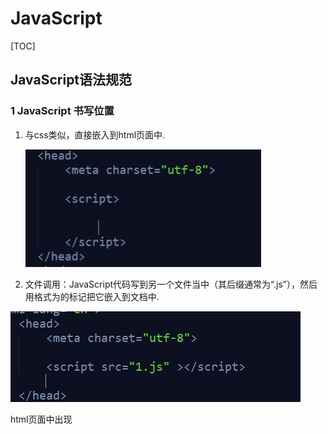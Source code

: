 # JavaScript

[TOC]



## JavaScript语法规范

### 1 JavaScript 书写位置

1. 与css类似，直接嵌入到html页面中.

   ![1](image\javascript\1.png)

2. 文件调用：JavaScript代码写到另一个文件当中（其后缀通常为“.js”），然后用格式为的标记把它嵌入到文档中.

![2](image\javascript\2.png)

html页面中出现<script>标签后，就会让页面暂停等待脚本的解析和执行。无论当前脚本是内嵌式还是外链式，页面的下载和渲染都必须停下来等待脚本的执行完成才能继续，这在页面的生命周期中是必须的。

### 2 JavaScript 网页中输出信息写法

1. alert()，在网页中弹出提示框，显示信息。
2. console.log()，在控制台输出消息，一般用来调试程序。
3. prompt()，在网页中弹出输入框，一般用来接收用户输入信息。
4. confirm()，在网页中弹出提示框，显示信息，该方法一般与if 判断语句结合使用。
5. document.write()，直接在页面中输出信息。

### 3 声明变量（定义变量）  var

变量定义：   var   自定义名称;

**命名规范：**

- 变量名必须以字符或下划线“_”开头
- 变量可以包含数字、从A至Z的大小字母
- JavaScript严格区分大小写，computer和Computer是两个完全不同的变量
- 禁止使用JavaScript的保留关键字作为变量名

![3](image\javascript\3.png)

![4](image\javascript\4.png)

### 4 JavaScript中数据类型

#### 简单数据类型：

- Number:数字类型
- String:字符串类型
- Boolean:布尔类型
- undefined:变量未初始化
- null：空类型

#### 复杂数据类型：

- Object:对象（引用）
- Array:数组

**NaN**:  Not  a Number      表示不是一个数字，判断是不是一个数字使用：   isNaN(x)

**Infinity**：无穷大          例如： var   number=7/0 ;

#### 类型转换

```javascript
var a="3.14";
var b=a-2;//输出b等于1.14
var c=a+2;//输出c等于3.142
```

- 对于减号运算符，因为字符串不支持减法运算，所以系统自动将字符串转换成数值，对于包含其他字符的字符的字符串，将转换成NaN。
- 对于加号运算符，因为字符串可用加号作为连接运算符，所以系统自动将数值转换成字符串。

![5](image\javascript\5.png)

JavaScript 提供了如下几个函数来执行强制类型转换：

- toString():将布尔值、数值等转换成字符串
- parseInt():将字符串、布尔值等转换成整数
- parseFloat():将字符串、布尔值等转换成浮点数

#### 字符串类型

JavaScript 的字符串必须用引号括起来，可以是单引号，也可以是双引号。有如下基本方法和属性操作字符串。

- String()：可以构建一个字符串
- charAt()：获取字符串特定索引处的字符
- charCodeAt()：返回字符串中特定索引处的字符所对应的Unicode的值
- length：返回字符串长度
- toUpperCase()：转换成大写字母
- toLowerCase()：转换成小写字母
- fromCharCode()：将一系列Unicode值转换成字符串
- indexOf()：返回字符串中特定字符串第一次出现的位置
- lastIndexOf()：返回字符串中特定字符串最后一次出现的位置
- substring()：返回字符串的某个子串
- slice()：返回字符串的某个子串，功能比substring更强大支持负数参数
- match()：使用正则表达式搜索目标子字符串
- search()：使用正则表达式搜索目标子字符串
- concat()：用于将多个字符串拼加成一个字符串
- split()：将某个字符串分隔成多个字符串，可以指定分隔符
- replace()：将字符串中某个子串以特定字符串替代

#### typeof和instanceof运算符

typeof用于判断某个变量的数据类型，instanceof用于判断某个变量是否为指定类的实例

![17](E:\Documents\LearningNotes\image\javascript\17.png)

![18](image\javascript\18.png)

### 5 语句

#### 语句块

```javascript
{
  x=Math.PI;
}
```

JavaScript要求所有的语句都以分号结束，但语句块不需要以分号结束，且语句块中每个语句都需要以分号结束。

#### 异常抛出语句

`throw new Error(errorString);`

```html
<!DOCTYPE html>
<html>
<body>

<script>
function myFunction()
{
try
{ 
var x=document.getElementById("demo").value;
if(x=="")    throw "值为空";
if(isNaN(x)) throw "不是数字";
if(x>10)     throw "太大";
if(x<5)      throw "太小";
}
catch(err)
{
var y=document.getElementById("mess");
y.innerHTML="错误：" + err + "。";
}
}
</script>

<h1>我的第一个 JavaScript 程序</h1>
<p>请输入 5 到 10 之间的数字：</p>
<input id="demo" type="text">
<button type="button" onclick="myFunction()">测试输入值</button>
<p id="mess"></p>

</body>
</html>
```

#### 异常捕捉语句

```javascript
try
{
  statements
}
catch(e)
{
  statements
}
finally
{
  statements
}
```

```html
<!DOCTYPE html>
<html>
<head>
<script>
var txt="";
function message()
{
try
  {
  adddlert("Welcome guest!");
  }
catch(err)
  {
  txt="本页有一个错误。\n\n";
  txt+="错误描述：" + err.message + "\n\n";
  txt+="点击确定继续。\n\n";
  alert(txt);
  }
}
</script>
</head>

<body>
<input type="button" value="查看消息" onclick="message()" />
</body>

</html>

```

#### with 语句

```javascript
with(object)
{
  statements
}
with(document)
{
  writeln("a");
  writeln("b");
  writeln("c");
}
```

可以避免重复书写对象。

![19](image\javascript\19.png)

#### for in 循环

```javascript
for (index in object)
{
  
}

var person={fname:"John",lname:"Doe",age:25};
for (x in person)
  {
  txt=txt + person[x];
  }
```

它主要有两个作用：

- 遍历数组里的所有数组元素
- 遍历JavaScript对象的所有属性

### 6 函数

#### 定义命名函数

```javascript
function functionName(parameter list)
{
  statements
}
```

定义匿名函数

```javascript
function (parameter list)
{
  statements
};
```

实际上就是定义了一个函数对象，接下来可以将这个对象赋给另一个变量，然后就可以通过这个变量来调用这个匿名函数。

#### 使用Function类匿名函数

```javascript
var f=new Function('name',"document.writeln('Function定义的函数<br>');"+"document.writeln('你好'+name);");
f("yeefu");
```

当定义一个函数后，实际上得到如下4项

- 函数：就像Java的方法一样，这个函数可以被调用
- 对象：定义一个函数时，系统也会创建一个对象，该对象时Function类的实例
- 方法：定义一个函数时，该函数通常都会附加给某个对象，作为该对象的方法
- 类：在定义函数时，也得到一个与函数同名的类。

因此，当我们定义一个函数时，有如下方式来调用函数：

- 直接调用函数：返回调用函数总是返回该函数体内最后一条return语句的返回值；如果该函数体内不包含return语句，则直接调用函数没有任何返回值。
- 使用new关键字调用函数，通过这种方式调用总有一个返回值，返回值就是一个JavaScript对象。

```javascript
var test=function(name)
{
    return "你好，"+name;
}
var rval=test('lee');//输出rval为你好，lee
var obj=new test('lee');//输出obj为[object Object]

function Person(name,age)
{
    this.name=name;
  	this.age=age;
  	this.info=function()
    {
        document.writeln(this.name);
      	document.writeln(this.age);
    };
}
var p=new Person('lee',24);
p.info();

var hello=function(name)
{
    document.write(name);
}
window.hello("lee");
var p={
    walk:function()
  	{
      for(var i=0;i<2;i++)
        documnet.write("slow");
  	}
}
p.walk();
```

- 以call()方法调用函数

```javascript
/*有些时候调用函数时需要动态传入一个函数引用，此时为了动态地调用函数，就需要使用call方法来调用函数了。
假如定义一个形如each（array,fn)的函数，这个函数可以自动迭代处理array数组元素，而fn函数则负责对数组元素进行处理，此时需要在each函数中调用fn函数，但目前fn函数并未确定，因此无法采用直接调用方法来调用fn函数，此时可以通过call()方法来调用函数。*/
var each=function(array,fn)
{
    for(var index in array)
      {
          fn.call(null,index,array[index]);
      }
}
//调用each函数，第一个参数是数组，第二个参数是函数
each([4,20,3],function(index,ele)
    {
    document.write(index+ele);
})
```

- 以apply()方法调用函数

通过call调用函数时，必须在括号中详细地列出每个参数，通过apply()动态调用函数时，可以在括号里以arguments来代表所有参数。

```javascript
var myfun=function(a,b)
{
  alert(a+b);
}
myfun.call(window,12,23);
var example=function(num1,num2)
{
  myfun.apply(this,arguments);
}
example(20,40);
myfun.apply(window,[12,23]);
```

![20](image\javascript\20.png)

![21](image\javascript\21.png)

### 7 创建对象

#### 使用new关键字调用构造器创建对象，`var p=new Person();`

#### 使用Object直接创建对象，`var myobj=new Object();`

#### 使用JSON语法创建对象

```javascript
object={
  Name:Value,
  Name:Value,
  ...
}
```


```html
<!--使用对象构造器,本例使用函数来构造对象;-->
<!DOCTYPE html>
<html>
<body>

<script>
function person(firstname,lastname,age,eyecolor)
{
this.firstname=firstname;
this.lastname=lastname;
this.age=age;
this.eyecolor=eyecolor;
}

myFather=new person("Bill","Gates",56,"blue");

document.write(myFather.firstname + " is " + myFather.age + " years old.");
</script>

</body>
</html>
```

![22](image\javascript\22.png)

![23](image\javascript\23.png)

![25](image\javascript\25.png)

现在就更像创建一般对象了。所有的非函数属性都在构造函数中创建，意味着又能够用构造函数的参数赋予属性默认值了。因为只创建 showColor() 函数的一个实例，所以没有内存浪费。此外，给 oCar1 的 drivers 数组添加 "Bill" 值，不会影响到 oCar2 的数组，所以输出这些数组的值时，oCar1.drivers 显示的是 "Mike,John,Bill"，而 oCar2.drivers 显示的是 "Mike,John"。因为使用了原型方式，所以仍然能利用 instanceof 运算符来判断对象的类型。

这种方式是 ECMAScript 采用的主要方式，它具有其他方式的特性，却没有他们的副作用。不过，有些开发者仍觉得这种方法不够完美。

#### **动态原型方法**

![26](image\javascript\26.png)

直到检查 typeof Car._initialized 是否等于 "undefined" 之前，这个构造函数都未发生变化。这行代码是动态原型方法中最重要的部分。如果这个值未定义，构造函数将用原型方式继续定义对象的方法，然后把 Car._initialized 设置为 true。如果这个值定义了（它的值为 true 时，typeof 的值为 Boolean），那么就不再创建该方法。简而言之，该方法使用标志（_initialized）来判断是否已给原型赋予了任何方法。该方法只创建并赋值一次，传统的 OOP 开发者会高兴地发现，这段代码看起来更像其他语言中的类定义了。

#### **重定义已有方法**

![27](image\javascript\27.png)

在这段代码中，第一行代码把对当前 toString() 方法的引用保存在属性 originalToString 中。然后用定制的方法覆盖了 toString() 方法。新方法将检查该函数源代码的长度是否大于 100。如果是，就返回错误信息，说明该函数代码太长，否则调用 originalToString() 方法，返回函数的源代码。

![28](image\javascript\28.png)

#### 对象冒充

![29](image\javascript\29.png)

![30](image\javascript\30.png)

![31](image\javascript\31.png)

![32](image\javascript\32.png)

![33](image\javascript\33.png)

### 8 w3school 学习笔记

#### JavaScript：改变 HTML 图像

```html
<!DOCTYPE html>
<html>
<body>
<script>
function changeImage()
{
element=document.getElementById('myimage')
if (element.src.match("bulbon"))
  {
  element.src="/i/eg_bulboff.gif";
  }
else
  {
  element.src="/i/eg_bulbon.gif";
  }
}
</script>

<img id="myimage" onclick="changeImage()" src="/i/eg_bulboff.gif">

<p>点击灯泡来点亮或熄灭这盏灯</p>

</body>
</html>
```

![6](image\javascript\6.png)

![7](image\javascript\7.png)

![8](image\javascript\8.png)

![9](image\javascript\9.png)

![10](image\javascript\10.png)

![11](image\javascript\11.png)

![12](image\javascript\12.png)

![13](image\javascript\13.png)

![14](image\javascript\14.png)

### 9 JavaScript HTML DOM

通过可编程的对象模型，JavaScript 获得了足够的能力来创建动态的 HTML。

- JavaScript 能够改变页面中的所有 HTML 元素
- JavaScript 能够改变页面中的所有 HTML 属性
- JavaScript 能够改变页面中的所有 CSS 样式
- JavaScript 能够对页面中的所有事件做出反应

#### 查找 HTML 元素

通常，通过 JavaScript，您需要操作 HTML 元素。

为了做到这件事情，您必须首先找到该元素。有三种方法来做这件事：

- 通过 id 找到 HTML 元素
- 通过标签名找到 HTML 元素
- 通过类名找到 HTML 元素

![15](image\javascript\15.png)

![16](image\javascript\16.png)

## Reference

1. [JavaScript教程](http://www.w3school.com.cn/js/index.asp)
2. [定义类或对象](http://www.w3school.com.cn/js/pro_js_object_defining.asp)
3. [继承](http://www.w3school.com.cn/js/pro_js_inheritance_implementing.asp)